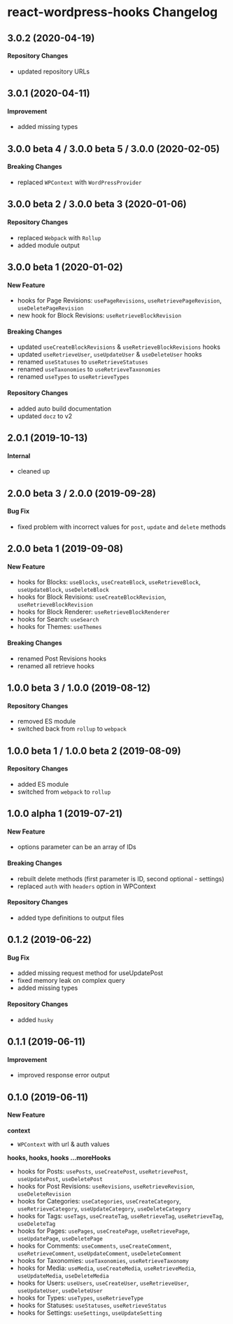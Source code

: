 # react-wordpress-hooks Changelog

## 3.0.2 (2020-04-19)

#### Repository Changes

- updated repository URLs

## 3.0.1 (2020-04-11)

#### Improvement

- added missing types

## 3.0.0 beta 4 / 3.0.0 beta 5 / 3.0.0 (2020-02-05)

#### Breaking Changes

- replaced `WPContext` with `WordPressProvider`

## 3.0.0 beta 2 / 3.0.0 beta 3 (2020-01-06)

#### Repository Changes

- replaced `Webpack` with `Rollup`
- added module output

## 3.0.0 beta 1 (2020-01-02)

#### New Feature

- hooks for Page Revisions: `usePageRevisions`, `useRetrievePageRevision`, `useDeletePageRevision`
- new hook for Block Revisions: `useRetrieveBlockRevision`

#### Breaking Changes

- updated `useCreateBlockRevisions` & `useRetrieveBlockRevisions` hooks
- updated `useRetrieveUser`, `useUpdateUser` & `useDeleteUser` hooks
- renamed `useStatuses` to `useRetrieveStatuses`
- renamed `useTaxonomies` to `useRetrieveTaxonomies`
- renamed `useTypes` to `useRetrieveTypes`

#### Repository Changes

- added auto build documentation
- updated `docz` to v2

## 2.0.1 (2019-10-13)

#### Internal

- cleaned up

## 2.0.0 beta 3 / 2.0.0 (2019-09-28)

#### Bug Fix

- fixed problem with incorrect values for `post`, `update` and `delete` methods

## 2.0.0 beta 1 (2019-09-08)

#### New Feature

- hooks for Blocks: `useBlocks`, `useCreateBlock`, `useRetrieveBlock`, `useUpdateBlock`, `useDeleteBlock`
- hooks for Block Revisions: `useCreateBlockRevision`, `useRetrieveBlockRevision`
- hooks for Block Renderer: `useRetrieveBlockRenderer`
- hooks for Search: `useSearch`
- hooks for Themes: `useThemes`

#### Breaking Changes

- renamed Post Revisions hooks
- renamed all retrieve hooks

## 1.0.0 beta 3 / 1.0.0 (2019-08-12)

#### Repository Changes

- removed ES module
- switched back from `rollup` to `webpack`

## 1.0.0 beta 1 / 1.0.0 beta 2 (2019-08-09)

#### Repository Changes

- added ES module
- switched from `webpack` to `rollup`

## 1.0.0 alpha 1 (2019-07-21)

#### New Feature

- options parameter can be an array of IDs

#### Breaking Changes

- rebuilt delete methods (first parameter is ID, second optional - settings)
- replaced `auth` with `headers` option in WPContext

#### Repository Changes

- added type definitions to output files

## 0.1.2 (2019-06-22)

#### Bug Fix

- added missing request method for useUpdatePost
- fixed memory leak on complex query
- added missing types

#### Repository Changes

- added `husky`

## 0.1.1 (2019-06-11)

#### Improvement

- improved response error output

## 0.1.0 (2019-06-11)

#### New Feature

**context**

- `WPContext` with url & auth values

**hooks, hooks, hooks ...moreHooks**

- hooks for Posts: `usePosts`, `useCreatePost`, `useRetrievePost`, `useUpdatePost`, `useDeletePost`
- hooks for Post Revisions: `useRevisions`, `useRetrieveRevision`, `useDeleteRevision`
- hooks for Categories: `useCategories`, `useCreateCategory`, `useRetrieveCategory`, `useUpdateCategory`, `useDeleteCategory`
- hooks for Tags: `useTags`, `useCreateTag`, `useRetrieveTag`, `useRetrieveTag`, `useDeleteTag`
- hooks for Pages: `usePages`, `useCreatePage`, `useRetrievePage`, `useUpdatePage`, `useDeletePage`
- hooks for Comments: `useComments`, `useCreateComment`, `useRetrieveComment`, `useUpdateComment`, `useDeleteComment`
- hooks for Taxonomies: `useTaxonomies`, `useRetrieveTaxonomy`
- hooks for Media: `useMedia`, `useCreateMedia`, `useRetrieveMedia`, `useUpdateMedia`, `useDeleteMedia`
- hooks for Users: `useUsers`, `useCreateUser`, `useRetrieveUser`, `useUpdateUser`, `useDeleteUser`
- hooks for Types: `useTypes`, `useRetrieveType`
- hooks for Statuses: `useStatuses`, `useRetrieveStatus`
- hooks for Settings: `useSettings`, `useUpdateSetting`
